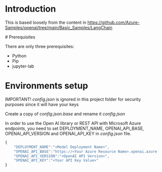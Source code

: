 # Introduction
This is based loosely from the content in https://github.com/Azure-Samples/openai/tree/main/Basic_Samples/LangChain

# Prerequisites

There are only three prerequisites:

- Python
- Pip
- jupyter-lab



# Environments setup

IMPORTANT! _config.json_ is ignored in this project folder for security purposes since it will have your keys

Create a copy of _config.json.base_ and rename it _config.json_

In order to use the Open AI library or REST API with Microsoft Azure endpoints, you need to set DEPLOYMENT_NAME, OPENAI_API_BASE, OPENAI_API_VERSION and OPENAI_API_KEY in _config.json_ file. 

```js
{
    "DEPLOYMENT_NAME":"<Model Deployment Name>",
    "OPENAI_API_BASE":"https://<Your Azure Resource Name>.openai.azure.com",
    "OPENAI_API_VERSION":"<OpenAI API Version>",
    "OPENAI_API_KEY":"<Your API Key Value>"
}
``` 

